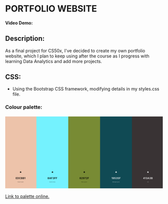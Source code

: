 # PORTFOLIO WEBSITE
#### Video Demo:  <URL HERE>
## Description:
As a final project for CS50x, I've decided to create my own portfolio website, which I plan to keep using after the course as I progress with learning Data Analytics and add more projects.

## CSS:
- Using the Bootstrap CSS framework, modifying details in my styles.css file.

### Colour palette:
![alt text](images/palette4.png) 

[Link to palette online.](https://coolors.co/edcbb1-8af3ff-82972f-19535f-413a3b)



